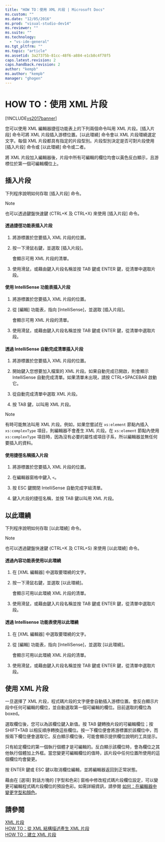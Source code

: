 ```yaml
---
title: "HOW TO：使用 XML 片段 | Microsoft Docs"
ms.custom: ""
ms.date: "12/05/2016"
ms.prod: "visual-studio-dev14"
ms.reviewer: ""
ms.suite: ""
ms.technology: 
  - "vs-ide-general"
ms.tgt_pltfrm: ""
ms.topic: "article"
ms.assetid: 3a27375b-81cc-48f6-a884-e1cb8c4f78f5
caps.latest.revision: 2
caps.handback.revision: 2
author: "kempb"
ms.author: "kempb"
manager: "ghogen"
---
```

# HOW TO：使用 XML 片段
[!INCLUDE[vs2017banner](../code-quality/includes/vs2017banner.md)]

您可以使用 XML 編輯器捷徑功能表上的下列兩個命令叫用 XML 片段。\[插入片段\] 命令可將 XML 片段插入游標位置。\[以此環繞\] 命令會以 XML 片段環繞選定文字。每個 XML 片段都具有指定的片段型別。片段型別決定是否可對片段使用 \[插入片段\] 命令或 \[以此環繞\] 命令或二者。  
  
 將 XML 片段加入編輯器後，片段中所有可編輯的欄位均會以黃色反白顯示，且游標位於第一個可編輯欄位上。  
  
## 插入片段  
 下列程序說明如何存取 \[插入片段\] 命令。  
  
> [!NOTE]
>  也可以透過鍵盤快速鍵 \(CTRL\+K 及 CTRL\+X\) 來使用 \[插入片段\] 命令。  
  
#### 透過捷徑功能表插入片段  
  
1.  將游標置於您要插入 XML 片段的位置。  
  
2.  按一下滑鼠右鍵，並選取 \[插入片段\]。  
  
     會顯示可用 XML 片段的清單。  
  
3.  使用滑鼠，或藉由鍵入片段名稱並按 TAB 鍵或 ENTER 鍵，從清單中選取片段。  
  
#### 使用 IntelliSense 功能表插入片段  
  
1.  將游標置於您要插入 XML 片段的位置。  
  
2.  從 \[編輯\] 功能表，指向 \[IntelliSense\]，並選取 \[插入片段\]。  
  
     會顯示可用 XML 片段的清單。  
  
3.  使用滑鼠，或藉由鍵入片段名稱並按 TAB 鍵或 ENTER 鍵，從清單中選取片段。  
  
#### 透過 IntelliSense 自動完成清單插入片段  
  
1.  將游標置於您要插入 XML 片段的位置。  
  
2.  開始鍵入您想要加入檔案的 XML 片段。如果自動完成已開啟，則會顯示 IntelliSense 自動完成清單。如果清單未出現，請按 CTRL\+SPACEBAR 啟動它。  
  
3.  從自動完成清單中選取 XML 片段。  
  
4.  按 TAB 鍵，以叫用 XML 片段。  
  
> [!NOTE]
>  有時可能無法叫用 XML 片段。例如，如果您嘗試在 `xs:element` 節點內插入 `xs:complexType` 項目，則編輯器不會產生 XML 片段。在 `xs:element` 節點內使用 `xs:complexType` 項目時，因為沒有必要的屬性或項目子系，所以編輯器並無任何要插入的資料。  
  
#### 使用捷徑名稱插入片段  
  
1.  將游標置於您要插入 XML 片段的位置。  
  
2.  在編輯器窗格中鍵入 `<`。  
  
3.  按 ESC 鍵關閉 IntelliSense 自動完成字組清單。  
  
4.  鍵入片段的捷徑名稱，並按 TAB 鍵以叫用 XML 片段。  
  
## 以此環繞  
 下列程序說明如何存取 \[以此環繞\] 命令。  
  
> [!NOTE]
>  也可以透過鍵盤快速鍵 \(CTRL\+K 及 CTRL\+S\) 來使用 \[以此環繞\] 命令。  
  
#### 透過內容功能表使用以此環繞  
  
1.  在 \[XML 編輯器\] 中選取要環繞的文字。  
  
2.  按一下滑鼠右鍵，並選取 \[以此環繞\]。  
  
     會顯示可用以此環繞 XML 片段的清單。  
  
3.  使用滑鼠，或藉由鍵入片段名稱並按 TAB 鍵或 ENTER 鍵，從清單中選取片段。  
  
#### 透過 Intellisense 功能表使用以此環繞  
  
1.  在 \[XML 編輯器\] 中選取要環繞的文字。  
  
2.  從 \[編輯\] 功能表，指向 \[IntelliSense\]，並選取 \[以此環繞\]。  
  
     會顯示可用以此環繞 XML 片段的清單。  
  
3.  使用滑鼠，或藉由鍵入片段名稱並按 TAB 鍵或 ENTER 鍵，從清單中選取片段。  
  
## 使用 XML 片段  
 一旦選擇了 XML 片段，程式碼片段的文字便會自動插入游標位置。會反白顯示片段中任何可編輯的欄位，並自動選取第一個可編輯的欄位。目前選取的欄位為 boxed。  
  
 選取欄位後，您可以為該欄位鍵入新值。按 TAB 鍵轉換片段的可編輯欄位；按 SHIFT\+TAB 以相反順序轉換這些欄位。按一下欄位便會將游標置於該欄位中，而按兩下欄位便會選取它。反白顯示欄位後，可能會顯示提供欄位說明的工具提示。  
  
 只有給定欄位的第一個執行個體才是可編輯的。反白顯示該欄位時，會為欄位之其他執行個體加上外框。當您變更可編輯欄位的值時，該片段中任何位置所使用的這個欄位均會變更。  
  
 按 ENTER 鍵或 ESC 鍵以取消欄位編輯，並將編輯器返回到正常狀態。  
  
 藉由在 \[選項\] 對話方塊的 \[字型和色彩\] 窗格中修改程式碼片段欄位設定，可以變更可編輯程式碼片段欄位的預設色彩。如需詳細資訊，請參閱 [如何：在編輯器中變更字型和顏色](../Topic/How%20to:%20Change%20Fonts%20and%20Colors%20in%20the%20Editor.md)。  
  
## 請參閱  
 [XML 片段](../xml-tools/xml-snippets.md)   
 [HOW TO：從 XML 結構描述產生 XML 片段](../Topic/How%20to:%20Generate%20an%20XML%20Snippet%20From%20an%20XML%20Schema.md)   
 [HOW TO：建立 XML 片段](../xml-tools/how-to-create-xml-snippets.md)
